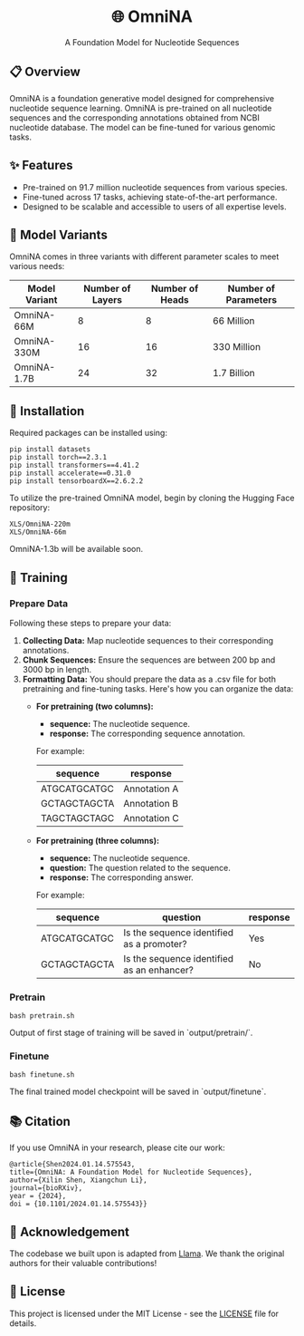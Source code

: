 <!DOCTYPE html> <html lang="en"> 
<head>     
<meta charset="UTF-8">     
<meta name="viewport" content="width=device-width, initial-scale=1.0">     
</head> 
<body>     
<div align="center">         
<h1> 🌐 OmniNA</h1>         
<p>A Foundation Model for Nucleotide Sequences</p>     
</div>      
<h2>📋 Overview</h2>     
<p> OmniNA is a foundation generative model designed for comprehensive nucleotide sequence learning. OmniNA is pre-trained on all nucleotide sequences and the corresponding annotations obtained from NCBI nucleotide database. The model can be fine-tuned for various genomic tasks.</p>
    
<h2>✨ Features</h2>
<ul>
<li>Pre-trained on 91.7 million nucleotide sequences from various species.</li>
<li>Fine-tuned across 17 tasks, achieving state-of-the-art performance.</li>         
<li>Designed to be scalable and accessible to users of all expertise levels.</li>     
</ul>

<h2>🔗 Model Variants</h2>
<p>OmniNA comes in three variants with different parameter scales to meet various needs:</p>
<table>
<thead>
<tr>
<th>Model Variant</th><th>Number of Layers</th><th>Number of Heads</th><th>Number of Parameters</th>
</tr></thead>
<tbody>
<tr><td>OmniNA-66M</td><td>8</td><td>8</td><td>66 Million</td></tr>
<tr><td>OmniNA-330M</td><td>16</td><td>16</td><td>330 Million</td></tr>
<tr><td>OmniNA-1.7B</td><td>24</td><td>32</td><td>1.7 Billion</td></tr>
</tbody>
</table>      

<h2>🔨 Installation</h2>
<p>Required packages can be installed using:</p>
<pre><code>pip install datasets
pip install torch==2.3.1
pip install transformers==4.41.2
pip install accelerate==0.31.0
pip install tensorboardX==2.6.2.2</code></pre>
<p>To utilize the pre-trained OmniNA model, begin by cloning the Hugging Face repository:</p>
<pre><code>XLS/OmniNA-220m
XLS/OmniNA-66m 
</code></pre>      
<p>OmniNA-1.3b will be available soon.</p>
<h2>🌸 Training</h2>
<h3>Prepare Data</h3>
<p>Following these steps to prepare your data:</p>
<ol>
<li><strong>Collecting Data:</strong> Map nucleotide sequences to their corresponding annotations.</li>
<li><strong>Chunk Sequences:</strong> Ensure the sequences are between 200 bp and 3000 bp in length.</li>
<li><strong>Formatting Data:</strong> You should prepare the data as a .csv file for both pretraining and fine-tuning tasks. Here's how you can organize the data:</li>
<ul>
<li><strong>For pretraining (two columns):</strong></li>
<ul>
    <li><strong>sequence:</strong> The nucleotide sequence.</li>
    <li><strong>response:</strong> The corresponding sequence annotation.</li>
</ul>
<p>For example:</p>
<table>
<thead>
<tr>
<th>sequence</th><th>response</th>
</tr>
</thead>
<tbody>
<tr>
<td>ATGCATGCATGC</td><td>Annotation A</td>
</tr>
<tr>
<td>GCTAGCTAGCTA</td><td>Annotation B</td>
</tr>
<tr>
<td>TAGCTAGCTAGC</td><td>Annotation C</td>
</tr>
</tbody>
</table>
<li><strong>For pretraining (three columns):</strong></li>
<ul>
<li><strong>sequence:</strong> The nucleotide sequence.</li>
<li><strong>question:</strong> The question related to the sequence.</li>
<li><strong>response:</strong> The corresponding answer.</li>
</ul>
<p>For example:</p>
<table>
<thead>
<tr>
<th>sequence</th><th>question</th><th>response</th>
</tr>
</thead>
<tbody>
<tr>
<td>ATGCATGCATGC</td><td>Is the sequence identified as a promoter?</td><td>Yes</td>
</tr>
<tr>
<td>GCTAGCTAGCTA</td><td>Is the sequence identified as an enhancer?</td><td>No</td>
</tr>
</tbody>
</table>
</ul>
</ol>

<h3>Pretrain</h3>
<p>
<code>bash pretrain.sh</code>
</p>
<p>Output of first stage of training will be saved in `output/pretrain/`.</p>

<h3>Finetune</h3>
<p>
<code>bash finetune.sh</code>
</p>
<p>The final trained model checkpoint will be saved in `output/finetune`.</p>

<h2>📚 Citation</h2>     
<p>If you use OmniNA in your research, please cite our work:</p>     
<pre><code>@article{Shen2024.01.14.575543,
title={OmniNA: A Foundation Model for Nucleotide Sequences},
author={Xilin Shen, Xiangchun Li},
journal={bioRXiv},
year = {2024},
doi = {10.1101/2024.01.14.575543}}</code></pre>      

<h2>🌟 Acknowledgement</h2>     
<p>The codebase we built upon is adapted from <a href="https://github.com/meta-llama/llama">Llama</a>. We thank the original authors for their valuable contributions!</p>     
<h2>📄 License</h2>     
<p>This project is licensed under the MIT License - see the <a href="LICENSE">LICENSE</a> file for details.</p> 
</body> 
</html>


